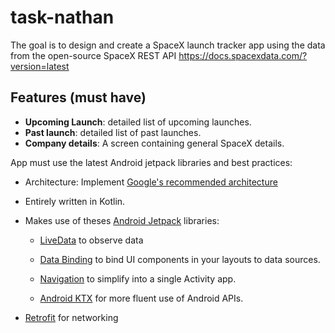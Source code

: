 # task-nathan

The goal is to design and create a SpaceX launch tracker app using the data from the open-source SpaceX REST API https://docs.spacexdata.com/?version=latest

## Features (must have)
* **Upcoming Launch**: detailed list of upcoming launches.
* **Past launch**: detailed list of past launches.
* **Company details**: A screen containing general SpaceX details.

App must use the latest Android jetpack libraries and best practices:

* Architecture: Implement [Google's recommended architecture](https://developer.android.com/jetpack/docs/guide#recommended-app-arch)

* Entirely written in Kotlin.

* Makes use of theses [Android Jetpack](https://developer.android.com/jetpack/) libraries:

  * [LiveData](https://developer.android.com/topic/libraries/architecture/livedata) to observe data
  
  * [Data Binding](https://developer.android.com/topic/libraries/data-binding/) to bind UI components in your layouts to data sources.
  
  * [Navigation](https://developer.android.com/guide/navigation) to simplify into a single Activity app.
  
  * [Android KTX](https://developer.android.com/kotlin/ktx) for more fluent use of Android APIs.
  
* [Retrofit](https://square.github.io/retrofit/) for networking

